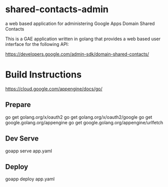# shared-contacts-admin
a web based application for administering Google Apps Domain Shared Contacts

This is a GAE application written in golang that provides a web based user interface for the following API:

https://developers.google.com/admin-sdk/domain-shared-contacts/

Build Instructions
===========

https://cloud.google.com/appengine/docs/go/

Prepare
-------
  
  go get golang.org/x/oauth2
  go get golang.org/x/oauth2/google
  go get google.golang.org/appengine
  go get google.golang.org/appengine/urlfetch

Dev Serve
---------

  goapp serve app.yaml

Deploy
------

  goapp deploy app.yaml


